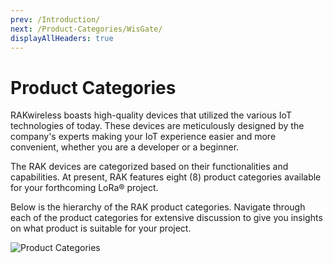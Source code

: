 ```yaml
---
prev: /Introduction/
next: /Product-Categories/WisGate/
displayAllHeaders: true
---
```


# Product Categories

RAKwireless boasts high-quality devices that utilized the various IoT technologies of today. These devices are meticulously designed by the company's experts making your IoT experience easier and more convenient, whether you are a developer or a beginner.

The RAK devices are categorized based on their functionalities and capabilities. At present, RAK features eight (8) product categories available for your forthcoming LoRa® project. 

Below is the hierarchy of the RAK product categories. Navigate through each of the product categories for extensive discussion to give you insights on what product is suitable for your project.

![Product Categories](/assets/rakwireless/product-categories/RAK-product-hierarchy-horizontal.png)
